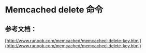 # Memcached delete 命令

## 参考文档：

[http://www.runoob.com/memcached/memcached-delete-key.html](http://www.runoob.com/memcached/memcached-delete-key.html)

